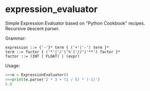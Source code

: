 # expression_evaluator
Simple Expression Evaluator based on "Python Cookbook" recipes.
Recursive descent parser.

Grammar:
```
expression ::= {'-'}* term { ('+'|'-') term }*
term ::= factor { ('*'|'/'|'%'|'//'|'**') factor }*
factor ::= (INT | FLOAT) | (expr)
```

Usage:

```python
>>>e = ExpressionEvaluator()
>>>print(e.parse('2 * 3 + (1 / 5) * (-1)')
5.8
```
